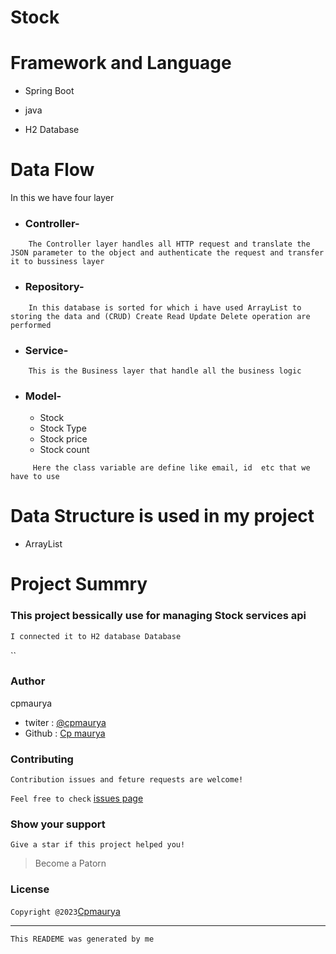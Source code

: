 # Stock

# Framework and Language
* Spring Boot

* java

* H2 Database


# Data Flow

In this we have four layer

* ### Controller- 
```
    The Controller layer handles all HTTP request and translate the JSON parameter to the object and authenticate the request and transfer it to bussiness layer
 ```   

* ### Repository-
```
    In this database is sorted for which i have used ArrayList to storing the data and (CRUD) Create Read Update Delete operation are performed
```
* ### Service-
```
    This is the Business layer that handle all the business logic
```
* ### Model-
  * Stock
  * Stock Type
  * Stock price
  * Stock count

```
     Here the class variable are define like email, id  etc that we have to use 
```


# Data Structure is used in my project

* ArrayList


# Project Summry

### This project bessically use for managing Stock services api 




```bash
I connected it to H2 database Database 
```

``
### Author
cpmaurya
* twiter : [@cpmaurya]()
* Github : [Cp maurya]()

### Contributing
`Contribution issues and feture requests are welcome!`

`Feel free to check` [issues page]()

### Show your support
`Give a star if this project helped you!`

> Become a Patorn
### License

`Copyright @2023`[Cpmaurya]()


---

`This READEME was generated by me`



